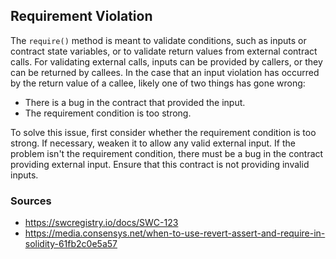 ## Requirement Violation

The `require()` method is meant to validate conditions, such as inputs or contract state variables, or to validate return values from external contract calls. For validating external calls, inputs can be provided by callers, or they can be returned by callees. In the case that an input violation has occurred by the return value of a callee, likely one of two things has gone wrong:

- There is a bug in the contract that provided the input.
- The requirement condition is too strong.

To solve this issue, first consider whether the requirement condition is too strong. If necessary, weaken it to allow any valid external input. If the problem isn't the requirement condition, there must be a bug in the contract providing external input. Ensure that this contract is not providing invalid inputs.

### Sources

- https://swcregistry.io/docs/SWC-123
- https://media.consensys.net/when-to-use-revert-assert-and-require-in-solidity-61fb2c0e5a57
